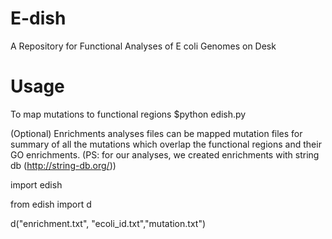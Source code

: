 # E-dish
A Repository for Functional Analyses of E coli Genomes on Desk 

# Usage
To map mutations to functional regions
$python edish.py

(Optional)
Enrichments analyses files can be mapped mutation files for summary of all the mutations which 
overlap the functional regions and their GO enrichments. (PS: for our analyses, we created enrichments
with string db (http://string-db.org/))

import edish

from edish import d

d("enrichment.txt", "ecoli_id.txt","mutation.txt")

